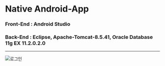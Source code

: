 # Native Android-App
### Front-End : Android Studio
### Back-End : Eclipse, Apache-Tomcat-8.5.41, Oracle Database 11g EX 11.2.0.2.0

------------------------------------------------------------------------------------------------------------------------------------
![로그인](https://user-images.githubusercontent.com/32381811/68454732-e9154500-023c-11ea-87e8-d3361ad5d4d1.jpg)
